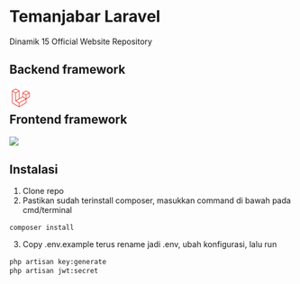 # Temanjabar Laravel
Dinamik 15 Official Website Repository

## Backend framework
<img width="40px" align="left" src="https://raw.githubusercontent.com/github/explore/56a826d05cf762b2b50ecbe7d492a839b04f3fbf/topics/laravel/laravel.png"/>
<br/>

## Frontend framework
<img width="40px" align="left" src="https://camo.githubusercontent.com/324e9374b778037129e4aabb453a4e4bc75a4922/68747470733a2f2f6672616d65776f726b372e696f2f692f6c6f676f2e737667"/>
<br/>

## Instalasi
1. Clone repo
2. Pastikan sudah terinstall composer, masukkan command di bawah pada cmd/terminal
  ```
  composer install
  ```
3. Copy .env.example terus rename jadi .env, ubah konfigurasi, lalu run
  ```
  php artisan key:generate
  php artisan jwt:secret
  ```